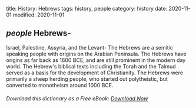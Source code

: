 title: History: Hebrews
tags: history, people
category: history
date: 2020-11-01
modified: 2020-11-01

## _people_ Hebrews-
Israel, Palestine, Assyria, and the Levant-
The
Hebrews are a semitic speaking people with origins on the Arabian
Peninsula. The Hebrews have origins as far back as 1600
BCE,
 and are still prominent in the modern day world. The Hebrew's
biblical texts including the Torah and the Talmud served as a basis
for the development of Christianity. The Hebrews were primarily a
sheep herding people, who started out polytheistic, but converted to
monotheism around 1000 BCE.


###### Download *this* dictionary as a Free eBook: [Download Now]({static}static/SerfHistoryDictionary.pdf)

